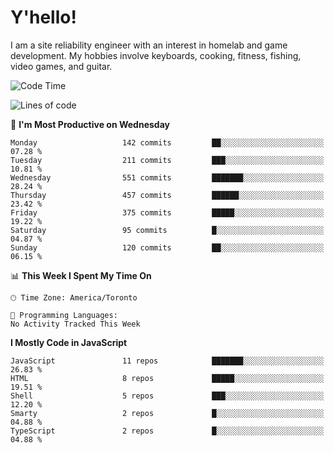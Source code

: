 # Y'hello!
I am a site reliability engineer with an interest in homelab and game development.
My hobbies involve keyboards, cooking, fitness, fishing, video games, and guitar.

<!--START_SECTION:waka-->
![Code Time](http://img.shields.io/badge/Code%20Time-94%20hrs%2054%20mins-blue)

![Lines of code](https://img.shields.io/badge/From%20Hello%20World%20I%27ve%20Written-3.2%20million%20lines%20of%20code-blue)

📅 **I'm Most Productive on Wednesday** 

```text
Monday                   142 commits         ██░░░░░░░░░░░░░░░░░░░░░░░   07.28 % 
Tuesday                  211 commits         ███░░░░░░░░░░░░░░░░░░░░░░   10.81 % 
Wednesday                551 commits         ███████░░░░░░░░░░░░░░░░░░   28.24 % 
Thursday                 457 commits         ██████░░░░░░░░░░░░░░░░░░░   23.42 % 
Friday                   375 commits         █████░░░░░░░░░░░░░░░░░░░░   19.22 % 
Saturday                 95 commits          █░░░░░░░░░░░░░░░░░░░░░░░░   04.87 % 
Sunday                   120 commits         ██░░░░░░░░░░░░░░░░░░░░░░░   06.15 % 
```


📊 **This Week I Spent My Time On** 

```text
🕑︎ Time Zone: America/Toronto

💬 Programming Languages: 
No Activity Tracked This Week
```

**I Mostly Code in JavaScript** 

```text
JavaScript               11 repos            ███████░░░░░░░░░░░░░░░░░░   26.83 % 
HTML                     8 repos             █████░░░░░░░░░░░░░░░░░░░░   19.51 % 
Shell                    5 repos             ███░░░░░░░░░░░░░░░░░░░░░░   12.20 % 
Smarty                   2 repos             █░░░░░░░░░░░░░░░░░░░░░░░░   04.88 % 
TypeScript               2 repos             █░░░░░░░░░░░░░░░░░░░░░░░░   04.88 % 
```




<!--END_SECTION:waka-->
